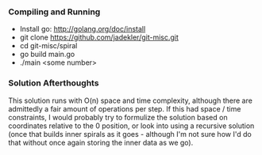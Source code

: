 ### Compiling and Running ###
- Install go: http://golang.org/doc/install
- git clone https://github.com/jadekler/git-misc.git
- cd git-misc/spiral
- go build main.go
- ./main \<some number\>

### Solution Afterthoughts ###
This solution runs with O(n) space and time complexity, although there are admittedly a fair amount of operations per step. If this had space / time constraints, I would probably try to formulize the solution based on coordinates relative to the 0 position, or look into using a recursive solution (once that builds inner spirals as it goes - although I'm not sure how I'd do that without once again storing the inner data as we go).
